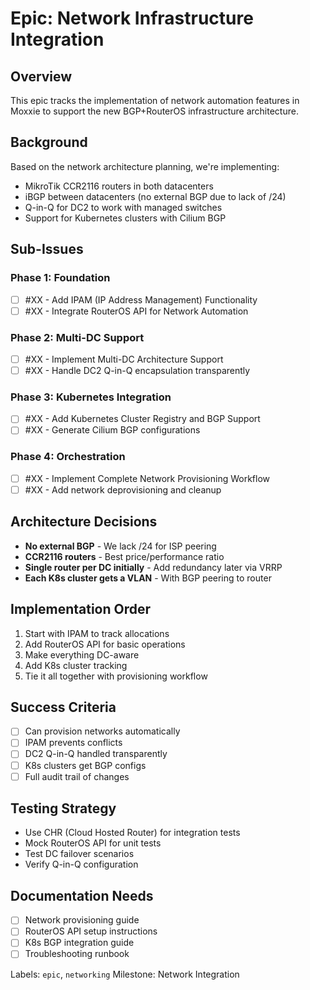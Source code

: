 # Epic: Network Infrastructure Integration

## Overview
This epic tracks the implementation of network automation features in Moxxie to support the new BGP+RouterOS infrastructure architecture.

## Background
Based on the network architecture planning, we're implementing:
- MikroTik CCR2116 routers in both datacenters
- iBGP between datacenters (no external BGP due to lack of /24)
- Q-in-Q for DC2 to work with managed switches
- Support for Kubernetes clusters with Cilium BGP

## Sub-Issues

### Phase 1: Foundation
- [ ] #XX - Add IPAM (IP Address Management) Functionality
- [ ] #XX - Integrate RouterOS API for Network Automation

### Phase 2: Multi-DC Support  
- [ ] #XX - Implement Multi-DC Architecture Support
- [ ] #XX - Handle DC2 Q-in-Q encapsulation transparently

### Phase 3: Kubernetes Integration
- [ ] #XX - Add Kubernetes Cluster Registry and BGP Support
- [ ] #XX - Generate Cilium BGP configurations

### Phase 4: Orchestration
- [ ] #XX - Implement Complete Network Provisioning Workflow
- [ ] #XX - Add network deprovisioning and cleanup

## Architecture Decisions
- **No external BGP** - We lack /24 for ISP peering
- **CCR2116 routers** - Best price/performance ratio
- **Single router per DC initially** - Add redundancy later via VRRP
- **Each K8s cluster gets a VLAN** - With BGP peering to router

## Implementation Order
1. Start with IPAM to track allocations
2. Add RouterOS API for basic operations
3. Make everything DC-aware
4. Add K8s cluster tracking
5. Tie it all together with provisioning workflow

## Success Criteria
- [ ] Can provision networks automatically
- [ ] IPAM prevents conflicts
- [ ] DC2 Q-in-Q handled transparently
- [ ] K8s clusters get BGP configs
- [ ] Full audit trail of changes

## Testing Strategy
- Use CHR (Cloud Hosted Router) for integration tests
- Mock RouterOS API for unit tests
- Test DC failover scenarios
- Verify Q-in-Q configuration

## Documentation Needs
- [ ] Network provisioning guide
- [ ] RouterOS API setup instructions
- [ ] K8s BGP integration guide
- [ ] Troubleshooting runbook

Labels: `epic`, `networking`
Milestone: Network Integration